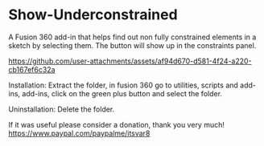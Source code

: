 # Show-Underconstrained
A Fusion 360 add-in that helps  find out non fully constrained elements in a sketch by selecting them.
The button will show up in the constraints panel.


https://github.com/user-attachments/assets/af94d670-d581-4f24-a220-cb167ef6c32a


Installation: Extract the folder, in fusion 360 go to utilities, scripts and add-ins, add-ins, click on the green plus button and select the folder.

Uninstallation: Delete the folder.

If it was useful please consider a donation, thank you very much!
https://www.paypal.com/paypalme/itsvar8
